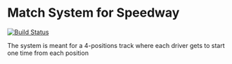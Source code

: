 # Match System for Speedway
[![Build Status](https://travis-ci.org/stefanoruth/SpeedwayMatchSystem.svg?branch=gh-pages)](https://travis-ci.org/stefanoruth/SpeedwayMatchSystem)

The system is meant for a 4-positions track where each driver gets to start one time from each position
